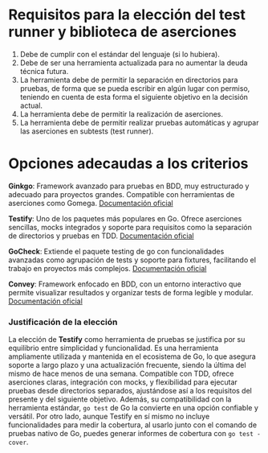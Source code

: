 # Requisitos para la elección del test runner y biblioteca de aserciones
1. Debe de cumplir con el estándar del lenguaje (si lo hubiera).
2. Debe de ser una herramienta actualizada para no aumentar la deuda técnica futura.
3. La herramienta debe de permitir la separación en directorios para pruebas, de forma que se pueda escribir en algún lugar con permiso, teniendo en cuenta de esta forma el siguiente objetivo en la decisión actual.
4. La herramienta debe de permitir la realización de aserciones.
5. La herramienta debe de permitir realizar pruebas automáticas y agrupar las aserciones en subtests (test runner). 

# Opciones adecaudas a los criterios

**Ginkgo**: Framework avanzado para pruebas en BDD, muy estructurado y adecuado para proyectos grandes. Compatible con herramientas de aserciones como Gomega.
[Documentación oficial](https://github.com/onsi/ginkgo)

**Testify**: Uno de los paquetes más populares en Go. Ofrece aserciones sencillas, mocks integrados y soporte para requisitos como la separación de directorios y pruebas en TDD.
[Documentación oficial](https://github.com/stretchr/testify) 

**GoCheck**: Extiende el paquete testing de go con funcionalidades avanzadas como agrupación de tests y soporte para fixtures, facilitando el trabajo en proyectos más complejos.
[Documentación oficial](https://github.com/go-check/check)

**Convey**: Framework enfocado en BDD, con un entorno interactivo que permite visualizar resultados y organizar tests de forma legible y modular.
[Documentación oficial](https://github.com/smartystreets/goconvey)

### Justificación de la elección
La elección de **Testify** como herramienta de pruebas se justifica por su equilibrio entre simplicidad y funcionalidad. Es una herramienta ampliamente utilizada y mantenida en el ecosistema de Go, lo que asegura soporte a largo plazo y una actualización frecuente, siendo la última del mismo de hace menos de una semana. Compatible con TDD, ofrece aserciones claras, integración con mocks, y flexibilidad para ejecutar pruebas desde directorios separados, ajustándose así a los requisitos del presente y del siguiente objetivo. Además, su compatibilidad con la herramienta estándar, `go test` de Go la convierte en una opción confiable y versátil.
Por otro lado, aunque Testify en sí mismo no incluye funcionalidades para medir la cobertura, al usarlo junto con el comando de pruebas nativo de Go, puedes generar informes de cobertura con `go test -cover`.